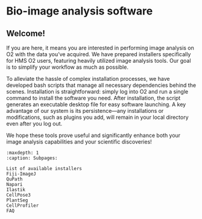 # Bio-image analysis software

## Welcome!
If you are here, it means you are interested in performing image analysis on O2 with the data you’ve acquired. We have prepared installers specifically for HMS O2 users, featuring heavily utilized image analysis tools. Our goal is to simplify your workflow as much as possible.

To alleviate the hassle of complex installation processes, we have developed bash scripts that manage all necessary dependencies behind the scenes. Installation is straightforward: simply log into O2 and run a single command to install the software you need. After installation, the script generates an executable desktop file for easy software launching. A key advantage of our system is its persistence—any installations or modifications, such as plugins you add, will remain in your local directory even after you log out.

We hope these tools prove useful and significantly enhance both your image analysis capabilities and your scientific discoveries!

```{toctree}
:maxdepth: 1
:caption: Subpages:

List of available installers
Fiji-ImageJ
QuPath
Napari
Ilastik
CellPose3
PlantSeg
CellProfiler
FAQ